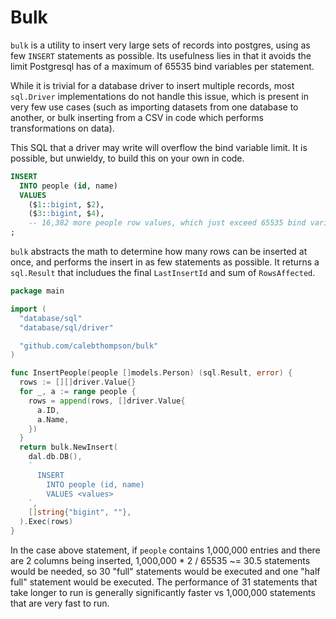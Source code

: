 # Bulk

`bulk` is a utility to insert very large sets of records into postgres, using as
few `INSERT` statements as possible. Its usefulness lies in that it avoids the
limit Postgresql has of a maximum of 65535 bind variables per statement.


While it is trivial for a database driver to insert multiple records, most
`sql.Driver` implementations do not handle this issue, which is present in very
few use cases (such as importing datasets from one database to another, or bulk
inserting from a CSV in code which performs transformations on data).

This SQL that a driver may write will overflow the bind variable limit. It is
possible, but unwieldy, to build this on your own in code.

```sql
INSERT
  INTO people (id, name)
  VALUES
    ($1::bigint, $2),
    ($3::bigint, $4),
    -- 16,382 more people row values, which just exceed 65535 bind variables
;
```

`bulk` abstracts the math to determine how many rows can be inserted at once,
and performs the insert in as few statements as possible. It returns a
`sql.Result` that includues the final `LastInsertId` and sum of `RowsAffected`.

```go
package main

import (
  "database/sql"
  "database/sql/driver"

  "github.com/calebthompson/bulk"
)

func InsertPeople(people []models.Person) (sql.Result, error) {
  rows := [][]driver.Value{}
  for _, a := range people {
    rows = append(rows, []driver.Value{
      a.ID,
      a.Name,
    })
  }
  return bulk.NewInsert(
    dal.db.DB(),
    `
      INSERT
        INTO people (id, name)
        VALUES <values>
    `,
    []string{"bigint", ""},
  ).Exec(rows)
}
```

In the case above statement, if `people` contains 1,000,000 entries and there
are 2 columns being inserted, 1,000,000 \* 2 / 65535 ~= 30.5 statements would be
needed, so 30 "full" statements would be executed and one "half full" statement
would be executed. The performance of 31 statements that take longer to run is
generally significantly faster vs 1,000,000 statements that are very fast to
run.
